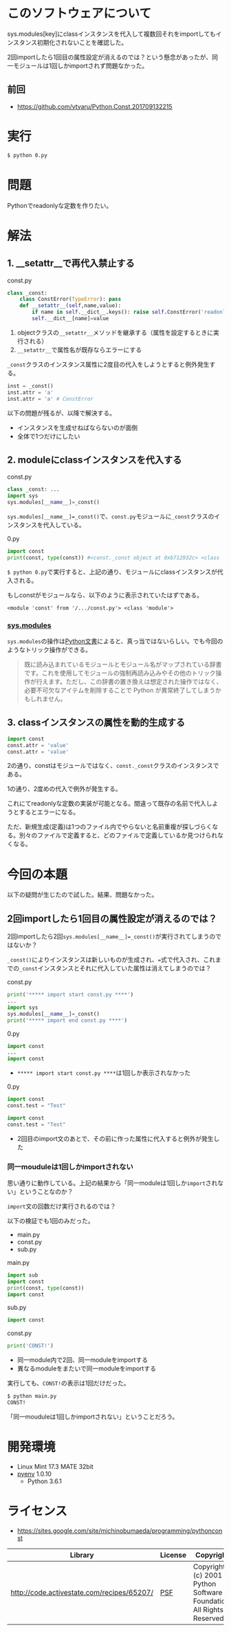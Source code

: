 ﻿# このソフトウェアについて

sys.modules[key]にclassインスタンスを代入して複数回それをimportしてもインスタンス初期化されないことを確認した。

2回importしたら1回目の属性設定が消えるのでは？という懸念があったが、同一モジュールは1回しかimportされず問題なかった。

## 前回

* https://github.com/ytyaru/Python.Const.201709132215

# 実行

```sh
$ python 0.py
```

# 問題

Pythonでreadonlyな定数を作りたい。

# 解法

## 1. __setattr__で再代入禁止する

const.py
```python
class _const:
    class ConstError(TypeError): pass
    def __setattr__(self,name,value):
        if name in self.__dict__.keys(): raise self.ConstError('readonly。再代入禁止。')
        self.__dict__[name]=value
```

1. objectクラスの`__setattr__`メソッドを継承する（属性を設定するときに実行される）
1. `__setattr__`で属性名が既存ならエラーにする

`_const`クラスのインスタンス属性に2度目の代入をしようとすると例外発生する。

```python
inst = _const()
inst.attr = 'a'
inst.attr = 'a' # ConstError
```

以下の問題が残るが、以降で解決する。

* インスタンスを生成せねばならないのが面倒
* 全体で1つだけにしたい


## 2. moduleにclassインスタンスを代入する

const.py
```python
class _const: ...
import sys
sys.modules[__name__]=_const()
```

`sys.modules[__name__]=_const()`で、`const.py`モジュールに`_const`クラスのインスタンスを代入している。

0.py
```python
import const
print(const, type(const)) #<const._const object at 0xb712932c> <class 'const._const'>
```

`$ python 0.py`で実行すると、上記の通り、モジュールにclassインスタンスが代入される。

もしconstがモジュールなら、以下のように表示されていたはずである。

```
<module 'const' from '/.../const.py'> <class 'module'>
```

### [sys.modules](https://docs.python.jp/3/library/sys.html#sys.modules)

`sys.modules`の操作は[Python文書](https://docs.python.jp/3/library/sys.html#sys.modules)によると、真っ当ではないらしい。でも今回のようなトリック操作ができる。

> 既に読み込まれているモジュールとモジュール名がマップされている辞書です。これを使用してモジュールの強制再読み込みやその他のトリック操作が行えます。ただし、この辞書の置き換えは想定された操作ではなく、必要不可欠なアイテムを削除することで Python が異常終了してしまうかもしれません。

## 3. classインスタンスの属性を動的生成する

```python
import const
const.attr = 'value'
const.attr = 'value'
```

2の通り、constはモジュールではなく、`const._const`クラスのインスタンスである。

1の通り、2度めの代入で例外が発生する。

これにてreadonlyな定数の実装が可能となる。間違って既存の名前で代入しようとするとエラーになる。

ただ、新規生成(定義)は1つのファイル内でやらないと名前重複が探しづらくなる。別々のファイルで定義すると、どのファイルで定義しているか見つけられなくなる。

# 今回の本題

以下の疑問が生じたので試した。結果、問題なかった。

## 2回importしたら1回目の属性設定が消えるのでは？

2回importしたら2回`sys.modules[__name__]=_const()`が実行されてしまうのではないか？

`_const()`によりインスタンスは新しいものが生成され、`=`式で代入され、これまでの`_const`インスタンスとそれに代入していた属性は消えてしまうのでは？

const.py
```python
print('***** import start const.py ****')
...
import sys
sys.modules[__name__]=_const()
print('***** import end const.py ****')
```

0.py
```python
import const
...
import const
```

* `***** import start const.py ****`は1回しか表示されなかった

0.py
```python
import const
const.test = "Test"

import const
const.test = "Test"
```

* 2回目のimport文のあとで、その前に作った属性に代入すると例外が発生した

### 同一mouduleは1回しかimportされない

思い通りに動作している。上記の結果から「同一moduleは1回しか`import`されない」ということなのか？

`import`文の回数だけ実行されるのでは？

以下の検証でも1回のみだった。

* main.py
* const.py
* sub.py

main.py
```python
import sub
import const
print(const, type(const))
import const
```
sub.py
```python
import const
```
const.py
```python
print('CONST!')
```

* 同一module内で2回、同一moduleをimportする
* 異なるmoduleをまたいで同一moduleをimportする

実行しても、`CONST!`の表示は1回だけだった。

```sh
$ python main.py
CONST!
```

「同一mouduleは1回しかimportされない」ということだろう。

# 開発環境

* Linux Mint 17.3 MATE 32bit
* [pyenv](https://github.com/pylangstudy/201705/blob/master/27/Python%E5%AD%A6%E7%BF%92%E7%92%B0%E5%A2%83%E3%82%92%E7%94%A8%E6%84%8F%E3%81%99%E3%82%8B.md) 1.0.10
    * Python 3.6.1

# ライセンス

* https://sites.google.com/site/michinobumaeda/programming/pythonconst

Library|License|Copyright
-------|-------|---------
http://code.activestate.com/recipes/65207/|[PSF](https://ja.osdn.net/projects/opensource/wiki/licenses%2FPython_Software_Foundation_License)|Copyright (c) 2001 Python Software Foundation; All Rights Reserved
